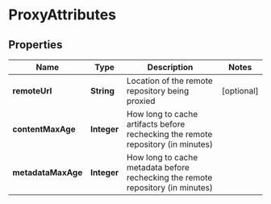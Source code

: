 
# ProxyAttributes

## Properties
Name | Type | Description | Notes
------------ | ------------- | ------------- | -------------
**remoteUrl** | **String** | Location of the remote repository being proxied |  [optional]
**contentMaxAge** | **Integer** | How long to cache artifacts before rechecking the remote repository (in minutes) | 
**metadataMaxAge** | **Integer** | How long to cache metadata before rechecking the remote repository (in minutes) | 



